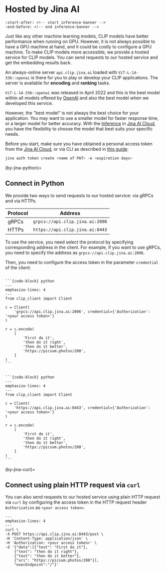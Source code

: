 # Hosted by Jina AI

```{include} ../../README.md
:start-after: <!-- start inference-banner -->
:end-before: <!-- end inference-banner -->
```

Just like any other machine learning models, CLIP models have better performance when running on GPU. However, it is not always possible to have a GPU machine at hand, and it could be costly to configure a GPU machine. To make CLIP models more accessible, we provide a hosted service for CLIP models. You can send requests to our hosted service and get the embedding results back. 

An always-online server `api.clip.jina.ai` loaded with `ViT-L-14-336::openai` is there for you to play or develop your CLIP applications. The server is available for **encoding** and **ranking** tasks.

`ViT-L-14-336::openai` was released in April 2022 and this is the best model within all models offered by [OpenAI](https://github.com/openai/CLIP/blob/main/clip/clip.py#L30) and also the best model when we developed this service.

However, the "best model" is not always the best choice for your application. You may want to use a smaller model for faster response time, or a larger model for better accuracy. 
With the [Inference](https://cloud.jina.ai/user/inference) in [Jina AI Cloud](https://cloud.jina.ai/), you have the flexibility to choose the model that best suits your specific needs. 

Before you start, make sure you have obtained a personal access token from the [Jina AI Cloud](https://cloud.jina.ai/settings/tokens), 
or via CLI as described in [this guide](https://docs.jina.ai/jina-ai-cloud/login/#create-a-new-pat):

```bash
jina auth token create <name of PAT> -e <expiration days>
```

(by-jina-python)=
## Connect in Python

We provide two ways to send requests to our hosted service: via gRPCs and via HTTPs.

| Protocol | Address                         |
| -------- | ------------------------------- |
| gRPCs    | `grpcs://api.clip.jina.ai:2096` |
| HTTPs    | `https://api.clip.jina.ai:8443` |


To use the service, you need select the protocol by specifying corresponding address in the client. For example, if you want to use gRPCs, you need to specify the address as `grpcs://api.clip.jina.ai:2096`. 

Then, you need to configure the access token in the parameter `credential` of the client:


````{tab} via gRPCs

```{code-block} python
---
emphasize-lines: 4
---
from clip_client import Client

c = Client(
    'grpcs://api.clip.jina.ai:2096', credential={'Authorization': '<your access token>'}
)

r = c.encode(
    [
        'First do it',
        'then do it right',
        'then do it better',
        'https://picsum.photos/200',
    ]
)
```

````
````{tab} via HTTPs

```{code-block} python
---
emphasize-lines: 4
---
from clip_client import Client

c = Client(
    'https://api.clip.jina.ai:8443', credential={'Authorization': '<your access token>'}
)

r = c.encode(
    [
        'First do it',
        'then do it right',
        'then do it better',
        'https://picsum.photos/200',
    ]
)
```

````

(by-jina-curl)=
## Connect using plain HTTP request via `curl`

You can also send requests to our hosted service using plain HTTP request via `curl` by configuring the access token in the HTTP request header `Authorization` as `<your access token>`.


```{code-block} bash
---
emphasize-lines: 4
---
curl \
-X POST https://api.clip.jina.ai:8443/post \
-H 'Content-Type: application/json' \
-H 'Authorization: <your access token>' \
-d '{"data":[{"text": "First do it"}, 
    {"text": "then do it right"}, 
    {"text": "then do it better"}, 
    {"uri": "https://picsum.photos/200"}], 
    "execEndpoint":"/"}'
```

